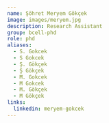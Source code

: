 ```yaml
---
name: Şöhret Meryem Gökçek
image: images/meryem.jpg
description: Research Assistant
group: bcell-phd
role: phd
aliases:
  - S. Gokcek
  - S Gokcek
  - Ş. Gökçek
  - Ş Gökçek
  - M. Gokcek
  - M Gokcek
  - M. Gökçek
  - M Gökçek
links:
  linkedin: meryem-gokcek
---
```


